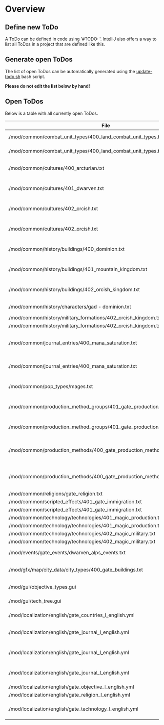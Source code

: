 # Overview

## Define new ToDo

A ToDo can be defined in code using '#TODO: <text>'.
IntelliJ also offers a way to list all ToDos in a project that are defined like this.

## Generate open ToDos

The list of open ToDos can be automatically generated using the [update-todo.sh](../script/update-todo.sh) bash script.

**Please do not edit the list below by hand!**

## Open ToDos

Below is a table with all currently open ToDos.

[//]: # (TODO-START)

| File | Line | ToDo |
| ---- | ---- | ---- |
| ./mod/common/combat_unit_types/400_land_combat_unit_types.txt | 35 |  Add more image variants |
| ./mod/common/combat_unit_types/400_land_combat_unit_types.txt | 81 |  Add more image variants |
| ./mod/common/cultures/400_arcturian.txt | 2 |  Define custom culture (Currently copy of german) |
| ./mod/common/cultures/401_dwarven.txt | 55 |  Create dwarven graphics & ethnicity |
| ./mod/common/cultures/402_orcish.txt | 2 |  Define custom culture (Currently copy of dwarven) |
| ./mod/common/cultures/402_orcish.txt | 55 |  Create dwarven graphics & ethnicity |
| ./mod/common/history/buildings/400_dominion.txt | 1 |  Define proper buildings for new countries |
| ./mod/common/history/buildings/401_mountain_kingdom.txt | 1 |  Define proper buildings for new countries |
| ./mod/common/history/buildings/402_orcish_kingdom.txt | 1 |  Define proper buildings for new countries |
| ./mod/common/history/characters/gad - dominion.txt | 1 |  Add proper characters |
| ./mod/common/history/military_formations/402_orcish_kingdom.txt | 22 |  Create character |
| ./mod/common/history/military_formations/402_orcish_kingdom.txt | 72 |  Create character |
| ./mod/common/journal_entries/400_mana_saturation.txt | 6 |  Add buttons to do rituals to increase mana saturation |
| ./mod/common/journal_entries/400_mana_saturation.txt | 75 |  Create event that gives magic to every nation |
| ./mod/common/pop_types/mages.txt | 2 |  Need to add mages to landowners |
| ./mod/common/production_method_groups/401_gate_production_method_groups.txt | 24 |  Add proper production method |
| ./mod/common/production_method_groups/401_gate_production_method_groups.txt | 8 |  Add proper production method |
| ./mod/common/production_methods/400_gate_production_methods.txt | 26 |  Can we add something like custom tooltip here? |
| ./mod/common/production_methods/400_gate_production_methods.txt | 44 |  Can we add something like custom tooltip here? |
| ./mod/common/religions/gate_religion.txt | 2 |  Add proper icon |
| ./mod/common/scripted_effects/401_gate_immigration.txt | 55 |  Balance this |
| ./mod/common/scripted_effects/401_gate_immigration.txt | 65 |  Balance this |
| ./mod/common/technology/technologies/401_magic_production.txt | 19 |  Add proper icon |
| ./mod/common/technology/technologies/401_magic_production.txt | 34 |  Add proper icon |
| ./mod/common/technology/technologies/402_magic_military.txt | 18 |  Add proper icon |
| ./mod/common/technology/technologies/402_magic_military.txt | 34 |  Add proper icon |
| ./mod/events/gate_events/dwarven_alps_events.txt | 52 |  Create custom video for this |
| ./mod/gfx/map/city_data/city_types/400_gate_buildings.txt | 1 |  Needs more definitions for other cultures |
| ./mod/gui/objective_types.gui | 1 |  Find a way to not overwrite this file |
| ./mod/gui/tech_tree.gui | 1 |  Find a way to not overwrite this file |
| ./mod/localization/english/gate_countries_l_english.yml | 10 |  Add proper flavor text |
| ./mod/localization/english/gate_journal_l_english.yml | 34 |  Flesh out a proper description |
| ./mod/localization/english/gate_journal_l_english.yml | 46 |  Flesh out a proper description |
| ./mod/localization/english/gate_journal_l_english.yml | 50 |  Flesh out a proper description |
| ./mod/localization/english/gate_objective_l_english.yml | 11 |  Flesh out |
| ./mod/localization/english/gate_religion_l_english.yml | 5 |  Find better name |
| ./mod/localization/english/gate_technology_l_english.yml | 19 |  Write description for formalized_magic |

[//]: # (TODO-END)